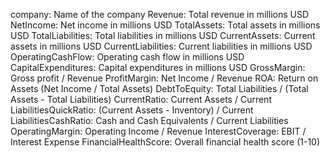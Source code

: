 company: Name of the company
Revenue: Total revenue in millions USD
NetIncome: Net income in millions USD
TotalAssets: Total assets in millions USD
TotalLiabilities: Total liabilities in millions USD
CurrentAssets: Current assets in millions USD
CurrentLiabilities: Current liabilities in millions USD
OperatingCashFlow: Operating cash flow in millions USD
CapitalExpenditures: Capital expenditures in millions USD
GrossMargin: Gross profit / Revenue
ProfitMargin: Net Income / Revenue
ROA: Return on Assets (Net Income / Total Assets)
DebtToEquity: Total Liabilities / (Total Assets - Total Liabilities)
CurrentRatio: Current Assets / Current LiabilitiesQuickRatio: (Current Assets - Inventory) / Current
LiabilitiesCashRatio: Cash and Cash Equivalents / Current Liabilities
OperatingMargin: Operating Income / Revenue
InterestCoverage: EBIT / Interest Expense
FinancialHealthScore: Overall financial health score (1-10)
